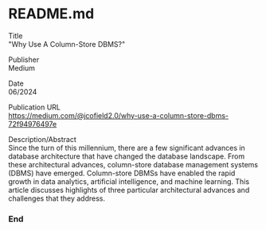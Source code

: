 # README.md  

Title  
"Why Use A Column-Store DBMS?"  

Publisher  
Medium  

Date  
06/2024  

Publication URL  
https://medium.com/@jcofield2.0/why-use-a-column-store-dbms-72f94976497e  

Description/Abstract  
Since the turn of this millennium, there are a few significant advances in database architecture that have changed the database landscape. From these architectural advances, column-store database management systems (DBMS) have emerged. Column-store DBMSs have enabled the rapid growth in data analytics, artificial intelligence, and machine learning. This article discusses highlights of three particular architectural advances and challenges that they address.  

### End  